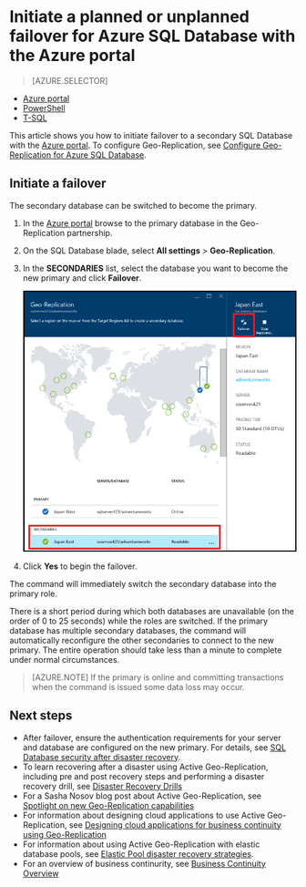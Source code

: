 <properties 
    pageTitle="Initiate a planned or unplanned failover for Azure SQL Database with the Azure portal | Microsoft Azure" 
    description="Initiate a planned or unplanned failover for Azure SQL Database using the Azure portal" 
    services="sql-database" 
    documentationCenter="" 
    authors="stevestein" 
    manager="jhubbard" 
    editor=""/>

<tags
    ms.service="sql-database"
    ms.devlang="NA"
    ms.topic="article"
    ms.tgt_pltfrm="NA"
    ms.workload="data-management" 
    ms.date="08/29/2016"
    ms.author="sstein"/>

# Initiate a planned or unplanned failover for Azure SQL Database with the Azure portal


> [AZURE.SELECTOR]
- [Azure portal](sql-database-geo-replication-failover-portal.md)
- [PowerShell](sql-database-geo-replication-failover-powershell.md)
- [T-SQL](sql-database-geo-replication-failover-transact-sql.md)


This article shows you how to initiate failover to a secondary SQL Database with the [Azure portal](http://portal.azure.com). To configure Geo-Replication, see [Configure Geo-Replication for Azure SQL Database](sql-database-geo-replication-portal.md).


## Initiate a failover

The secondary database can be switched to become the primary.  

1. In the [Azure portal](http://portal.azure.com) browse to the primary database in the Geo-Replication partnership.
2. On the SQL Database blade, select **All settings** > **Geo-Replication**.
3. In the **SECONDARIES** list, select the database you want to become the new primary and click **Failover**.

    ![failover][2]

4. Click **Yes** to begin the failover.

The command will immediately switch the secondary database into the primary role. 

There is a short period during which both databases are unavailable (on the order of 0 to 25 seconds) while the roles are switched. If the primary database has multiple secondary databases, the command will automatically reconfigure the other secondaries to connect to the new primary. The entire operation should take less than a minute to complete under normal circumstances. 

>[AZURE.NOTE] If the primary is online and committing transactions when the command is issued some data loss may occur.


## Next steps   

- After failover, ensure the authentication requirements for your server and database are configured on the new primary. For details, see [SQL Database security after disaster recovery](sql-database-geo-replication-security-config.md).
- To learn recovering after a disaster using Active Geo-Replication, including pre and post recovery steps and performing a disaster recovery drill, see [Disaster Recovery Drills](sql-database-disaster-recovery.md)
- For a Sasha Nosov blog post about Active Geo-Replication, see [Spotlight on new Geo-Replication capabilities](https://azure.microsoft.com/blog/spotlight-on-new-capabilities-of-azure-sql-database-geo-replication/)
- For information about designing cloud applications to use Active Geo-Replication, see [Designing cloud applications for business continuity using Geo-Replication](sql-database-designing-cloud-solutions-for-disaster-recovery.md)
- For information about using Active Geo-Replication with elastic database pools, see [Elastic Pool disaster recovery strategies](sql-database-disaster-recovery-strategies-for-applications-with-elastic-pool.md).
- For an overview of business continurity, see [Business Continuity Overview](sql-database-business-continuity.md)




<!--Image references-->
[1]: ./media/sql-database-geo-replication-failover-portal/failover.png
[2]: ./media/sql-database-geo-replication-failover-portal/secondaries.png
